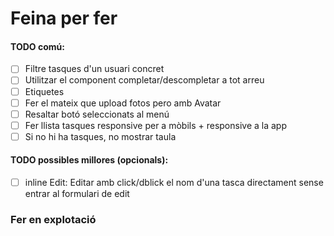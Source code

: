 # Feina per fer

#### TODO comú:
- [ ] Filtre tasques d'un usuari concret
- [ ] Utilitzar el component completar/descompletar a tot arreu 
- [ ] Etiquetes
- [ ] Fer el mateix que upload fotos pero amb Avatar
- [ ] Resaltar botó seleccionats al menú
- [ ] Fer llista tasques responsive per a mòbils + responsive a la app
- [ ] Si no hi ha tasques, no mostrar taula

#### TODO possibles millores (opcionals):
- [ ] inline Edit: Editar amb click/dblick el nom d'una tasca directament sense entrar al formulari de edit

### Fer en explotació